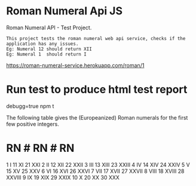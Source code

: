 # Roman Numeral Api JS
  
  Roman Numeral API - Test Project.

    This project tests the roman numeral web api service, checks if the application has any issues.
    Eg: Numeral 12 should return XII
    Eg: Numeral 1  should return I

https://roman-numeral-service.herokuapp.com/roman/1

# Run test to produce html test report
  debugg=true npm t

The following table gives the (Europeanized) Roman numerals for the first few positive integers.

#	RN	#	RN	#	RN
1	I	11	XI	21	XXI
2	II	12	XII	22	XXII
3	III	13	XIII	23	XXIII
4	IV	14	XIV	24	XXIV
5	V	15	XV	25	XXV
6	VI	16	XVI	26	XXVI
7	VII	17	XVII	27	XXVII
8	VIII	18	XVIII	28	XXVIII
9	IX	19	XIX	29	XXIX
10	X	20	XX	30	XXX
